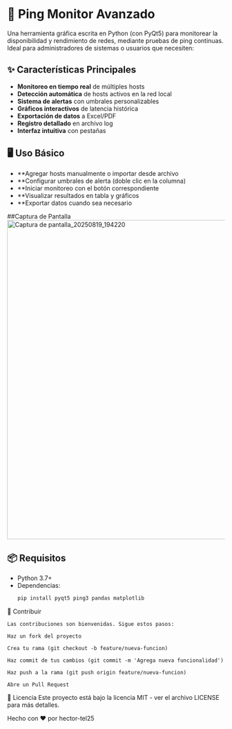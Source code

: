# 🚀 Ping Monitor Avanzado

Una herramienta gráfica escrita en Python (con PyQt5) para monitorear la disponibilidad y rendimiento de redes, mediante pruebas de ping continuas. Ideal para administradores de sistemas o usuarios que necesiten:


## ✨ Características Principales

- **Monitoreo en tiempo real** de múltiples hosts
- **Detección automática** de hosts activos en la red local
- **Sistema de alertas** con umbrales personalizables
- **Gráficos interactivos** de latencia histórica
- **Exportación de datos** a Excel/PDF
- **Registro detallado** en archivo log
- **Interfaz intuitiva** con pestañas
  
## 🖥️ Uso Básico

- **Agregar hosts manualmente o importar desde archivo
- **Configurar umbrales de alerta (doble clic en la columna)
- **Iniciar monitoreo con el botón correspondiente
- **Visualizar resultados en tabla y gráficos
- **Exportar datos cuando sea necesario

##Captura de Pantalla
<img width="1202" height="738" alt="Captura de pantalla_20250819_194220" src="https://github.com/user-attachments/assets/0ea3131b-2412-463d-b800-c074830a36c5" />


  
## 📦 Requisitos

- Python 3.7+
- Dependencias:
  ```bash
  pip install pyqt5 ping3 pandas matplotlib

🤝 Contribuir

    Las contribuciones son bienvenidas. Sigue estos pasos:
    
    Haz un fork del proyecto
    
    Crea tu rama (git checkout -b feature/nueva-funcion)
    
    Haz commit de tus cambios (git commit -m 'Agrega nueva funcionalidad')
    
    Haz push a la rama (git push origin feature/nueva-funcion)
    
    Abre un Pull Request

📄 Licencia
    Este proyecto está bajo la licencia MIT - ver el archivo LICENSE para más detalles.

Hecho con ❤️ por hector-tel25
